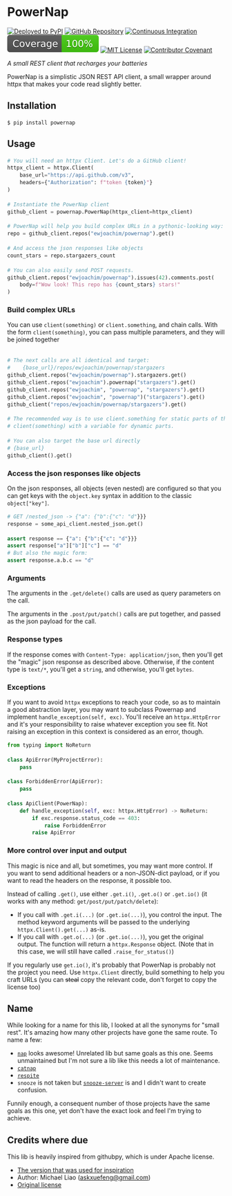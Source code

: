 # PowerNap

[![Deployed to PyPI](https://img.shields.io/pypi/pyversions/powernap?logo=pypi&logoColor=white)](https://pypi.org/pypi/powernap)
[![GitHub Repository](https://img.shields.io/github/stars/ewjoachim/powernap?logo=github)](https://github.com/ewjoachim/powernap/)
[![Continuous Integration](https://img.shields.io/github/workflow/status/ewjoachim/powernap/CI?logo=github)](https://github.com/ewjoachim/powernap/actions?workflow=CI)
[![Coverage](https://raw.githubusercontent.com/ewjoachim/powernap/python-coverage-comment-action-data/badge.svg)](https://github.com/ewjoachim/powernap/tree/python-coverage-comment-action-data)
[![MIT License](https://img.shields.io/github/license/ewjoachim/powernap?logo=open-source-initiative&logoColor=white)](https://github.com/ewjoachim/powernap/blob/main/LICENSE.md)
[![Contributor Covenant](https://img.shields.io/badge/Contributor%20Covenant-v1.4%20adopted-ff69b4.svg)](https://github.com/ewjoachim/powernap/blob/main/LICENSE/CODE_OF_CONDUCT.md)

_A small REST client that recharges your batteries_

PowerNap is a simplistic JSON REST API client, a small wrapper around httpx that makes your code
read slightly better.

## Installation

```console
$ pip install powernap
```

## Usage

```python
# You will need an httpx Client. Let's do a GitHub client!
httpx_client = httpx.Client(
    base_url="https://api.github.com/v3",
    headers={"Authorization": f"token {token}"}
)

# Instantiate the PowerNap client
github_client = powernap.PowerNap(httpx_client=httpx_client)

# PowerNap will help you build complex URLs in a pythonic-looking way:
repo = github_client.repos("ewjoachim/powernap").get()

# And access the json responses like objects
count_stars = repo.stargazers_count

# You can also easily send POST requests.
github_client.repos("ewjoachim/powernap").issues(42).comments.post(
    body=f"Wow look! This repo has {count_stars} stars!"
)
```

### Build complex URLs

You can use `client(something)` or `client.something`, and chain calls.
With the form `client(something)`, you can pass multiple parameters, and they
will be joined together

```python

# The next calls are all identical and target:
#    {base_url}/repos/ewjoachim/powernap/stargazers
github_client.repos("ewjoachim/powernap").stargazers.get()
github_client.repos("ewjoachim").powernap("stargazers").get()
github_client.repos("ewjoachim", "powernap", "stargazers").get()
github_client.repos("ewjoachim", "powernap")("stargazers").get()
github_client("repos/ewjoachim/powernap/stargazers").get()

# The recommended way is to use client.something for static parts of the url and
# client(something) with a variable for dynamic parts.

# You can also target the base url directly
# {base_url}
github_client().get()
```

### Access the json responses like objects

On the json responses, all objects (even nested) are configured so that you can
get keys with the `object.key` syntax in addition to the classic
`object["key"]`.

```python
# GET /nested_json -> {"a": {"b":{"c": "d"}}}
response = some_api_client.nested_json.get()

assert response == {"a": {"b":{"c": "d"}}}
assert response["a"]["b"]["c"] == "d"
# But also the magic form:
assert response.a.b.c == "d"
```

### Arguments

The arguments in the `.get/delete()` calls are used as query parameters on
the call.

The arguments in the `.post/put/patch()` calls are put together, and passed
as the json payload for the call.


### Response types

If the response comes with `Content-Type: application/json`, then you'll get
the "magic" json response as described above. Otherwise, if the content type
is `text/*`, you'll get a `string`, and otherwise, you'll get `bytes`.

### Exceptions

If you want to avoid `httpx` exceptions to reach your code, so as to maintain
a good abstraction layer, you may want to subclass Powernap and implement
`handle_exception(self, exc)`. You'll receive an `httpx.HttpError` and it's
your responsibility to raise whatever exception you see fit. Not raising an
exception in this context is considered as an error, though.

```python
from typing import NoReturn

class ApiError(MyProjectError):
    pass

class ForbiddenError(ApiError):
    pass

class ApiClient(PowerNap):
    def handle_exception(self, exc: httpx.HttpError) -> NoReturn:
        if exc.response.status_code == 403:
            raise ForbiddenError
        raise ApiError
```

### More control over input and output

This magic is nice and all, but sometimes, you may want more control.
If you want to send additional headers or a non-JSON-dict payload, or
if you want to read the headers on the response, it possible too.

Instead of calling `.get()`, use either `.get.i()`, `.get.o()` or `.get.io()`
(it works with any method: `get/post/put/patch/delete`):

- If you call with `.get.i(...)` (or `.get.io(...)`), you control the input.
  The method keyword arguments will be passed to the underlying
  `httpx.Client().get(...)` as-is.
- If you call with `.get.o(...)` (or `.get.io(...)`), you get the original
  output. The function will return a `httpx.Response` object. (Note that in
  this case, we will still have called `.raise_for_status()`)

If you regularly use `get.io()`, it's probably that PowerNap is probably not
the project you need. Use `httpx.Client` directly, build something to help you
craft URLs (you can ~~steal~~ copy the relevant code, don't forget to copy the
license too)

## Name

While looking for a name for this lib, I looked at all the synonyms for "small
rest". It's amazing how many other projects have gone the same route. To name a
few:
- [`nap`](https://pypi.org/project/nap/) looks awesome! Unrelated lib but same
  goals as this one. Seems unmaintained but I'm not sure a lib like this needs
  a lot of maintenance.
- [`catnap`](https://pypi.org/project/Catnap/)
- [`respite`](https://pypi.org/project/respite/)
- `snooze` is not taken but
  [`snooze-server`](https://pypi.org/project/snooze-server/) is and I didn't
  want to create confusion.

Funnily enough, a consequent number of those projects have the same goals as
this one, yet don't have the exact look and feel I'm trying to achieve.

## Credits where due

This lib is heavily inspired from githubpy, which is under Apache license.

- [The version that was used for inspiration](https://github.com/michaelliao/githubpy/blob/96d0c3e729c0b3e3c043a604547ccff17782ac2b/github.py)
- Author: Michael Liao (askxuefeng@gmail.com)
- [Original license](https://github.com/michaelliao/githubpy/blob/96d0c3e729c0b3e3c043a604547ccff17782ac2b/LICENSE.txt)
